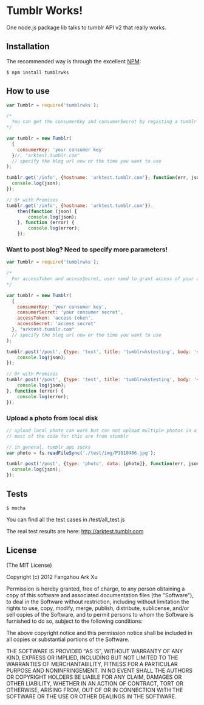 Tumblr Works!
=========

One node.js package lib talks to tumblr API v2 that really works.

## Installation

The recommended way is through the excellent [NPM](http://www.npmjs.org/):

    $ npm install tumblrwks

## How to use

``` javascript
var Tumblr = require('tumblrwks');

/*
  You can get the consumerKey and consumerSecret by registing a tumblr app: http://www.tumblr.com/oauth/apps
*/

var tumblr = new Tumblr(
  {
    consumerKey: 'your consumer key'
  }//, "arktest.tumblr.com"
  // specify the blog url now or the time you want to use
);

tumblr.get('/info', {hostname: 'arktest.tumblr.com'}, function(err, json){
  console.log(json);
});

// Or with Promises
tumblr.get('/info', {hostname: 'arktest.tumblr.com'}).
    then(function (json) {
        console.log(json);
    }, function (error) {
        console.log(error);
    });
```

### Want to post blog? Need to specify more parameters!

``` javascript
var Tumblr = require('tumblrwks');

/*
  For accessToken and accessSecret, user need to grant access of your app. I recommend to use: https://github.com/jaredhanson/passport-tumblr
*/

var tumblr = new Tumblr(
  {
    consumerKey: 'your consumer key',
    consumerSecret: 'your consumer secret',
    accessToken: 'access token',
    accessSecret: 'access secret'
  }, "arktest.tumblr.com"
  // specify the blog url now or the time you want to use
);

tumblr.post('/post', {type: 'text', title: 'tumblrwkstesting', body: '<h3>should work!! </h3>'}, function(err, json){
    console.log(json);
});

// Or with Promises
tumblr.post('/post', {type: 'text', title: 'tumblrwkstesting', body: '<h3>should work!! </h3>'}).then(function(json) {
    console.log(json);
}, function (error) {
    console.log(error);
});
```

### Upload a photo from local disk

``` javascript
// upload local photo can work but can not upload multiple photos in a single blog
// most of the code for this are from ntumblr

// in general, tumblr api sucks
var photo = fs.readFileSync('./test/img/P1010486.jpg');

tumblr.post('/post', {type: 'photo', data: [photo]}, function(err, json){
  console.log(json);
});

```


## Tests

    $ mocha

You can find all the test cases in /test/all_test.js

The real test results are here: http://arktest.tumblr.com

## License

(The MIT License)

Copyright (c) 2012 Fangzhou Ark Xu

Permission is hereby granted, free of charge, to any person obtaining a copy of
this software and associated documentation files (the "Software"), to deal in
the Software without restriction, including without limitation the rights to
use, copy, modify, merge, publish, distribute, sublicense, and/or sell copies of
the Software, and to permit persons to whom the Software is furnished to do so,
subject to the following conditions:

The above copyright notice and this permission notice shall be included in all
copies or substantial portions of the Software.

THE SOFTWARE IS PROVIDED "AS IS", WITHOUT WARRANTY OF ANY KIND, EXPRESS OR
IMPLIED, INCLUDING BUT NOT LIMITED TO THE WARRANTIES OF MERCHANTABILITY, FITNESS
FOR A PARTICULAR PURPOSE AND NONINFRINGEMENT. IN NO EVENT SHALL THE AUTHORS OR
COPYRIGHT HOLDERS BE LIABLE FOR ANY CLAIM, DAMAGES OR OTHER LIABILITY, WHETHER
IN AN ACTION OF CONTRACT, TORT OR OTHERWISE, ARISING FROM, OUT OF OR IN
CONNECTION WITH THE SOFTWARE OR THE USE OR OTHER DEALINGS IN THE SOFTWARE.
